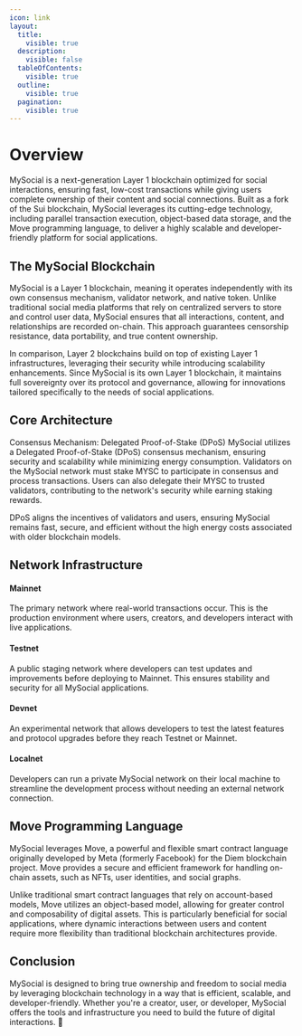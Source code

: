 ```yaml
---
icon: link
layout:
  title:
    visible: true
  description:
    visible: false
  tableOfContents:
    visible: true
  outline:
    visible: true
  pagination:
    visible: true
---
```


# Overview

MySocial is a next-generation Layer 1 blockchain optimized for social interactions, ensuring fast, low-cost transactions while giving users complete ownership of their content and social connections. Built as a fork of the Sui blockchain, MySocial leverages its cutting-edge technology, including parallel transaction execution, object-based data storage, and the Move programming language, to deliver a highly scalable and developer-friendly platform for social applications.

## The MySocial Blockchain
MySocial is a Layer 1 blockchain, meaning it operates independently with its own consensus mechanism, validator network, and native token. Unlike traditional social media platforms that rely on centralized servers to store and control user data, MySocial ensures that all interactions, content, and relationships are recorded on-chain. This approach guarantees censorship resistance, data portability, and true content ownership.

In comparison, Layer 2 blockchains build on top of existing Layer 1 infrastructures, leveraging their security while introducing scalability enhancements. Since MySocial is its own Layer 1 blockchain, it maintains full sovereignty over its protocol and governance, allowing for innovations tailored specifically to the needs of social applications.

## Core Architecture
Consensus Mechanism: Delegated Proof-of-Stake (DPoS) MySocial utilizes a Delegated Proof-of-Stake (DPoS) consensus mechanism, ensuring security and scalability while minimizing energy consumption. Validators on the MySocial network must stake MYSC to participate in consensus and process transactions. Users can also delegate their MYSC to trusted validators, contributing to the network's security while earning staking rewards.

DPoS aligns the incentives of validators and users, ensuring MySocial remains fast, secure, and efficient without the high energy costs associated with older blockchain models.

## Network Infrastructure
#### Mainnet
The primary network where real-world transactions occur. This is the production environment where users, creators, and developers interact with live applications.

#### Testnet
A public staging network where developers can test updates and improvements before deploying to Mainnet. This ensures stability and security for all MySocial applications.

#### Devnet
An experimental network that allows developers to test the latest features and protocol upgrades before they reach Testnet or Mainnet.

#### Localnet
Developers can run a private MySocial network on their local machine to streamline the development process without needing an external network connection.

## Move Programming Language
MySocial leverages Move, a powerful and flexible smart contract language originally developed by Meta (formerly Facebook) for the Diem blockchain project. Move provides a secure and efficient framework for handling on-chain assets, such as NFTs, user identities, and social graphs.

Unlike traditional smart contract languages that rely on account-based models, Move utilizes an object-based model, allowing for greater control and composability of digital assets. This is particularly beneficial for social applications, where dynamic interactions between users and content require more flexibility than traditional blockchain architectures provide.

## Conclusion
MySocial is designed to bring true ownership and freedom to social media by leveraging blockchain technology in a way that is efficient, scalable, and developer-friendly. Whether you're a creator, user, or developer, MySocial offers the tools and infrastructure you need to build the future of digital interactions. 🚀
